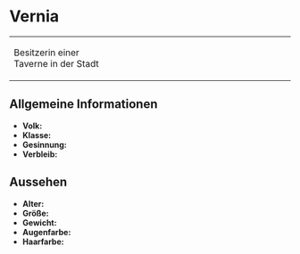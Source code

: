 # Vernia

<primary-label ref="npc"/>

<secondary-label ref="faergria"/>

<secondary-label ref="escrigria"/>

<table>
<tr><td>
<p>
Besitzerin einer Taverne in der Stadt
</p>

</td><td width="300">
<!-- Edit here -->
<img src="vernia.png" alt="" />
</td></tr>
</table>

## Allgemeine Informationen

- **Volk:**
- **Klasse:**
- **Gesinnung:**
- **Verbleib:**

## Aussehen

- **Alter:**
- **Größe:**
- **Gewicht:**
- **Augenfarbe:**
- **Haarfarbe:**

<!--
## Beziehungen

<list columns="3">
<li>
</li>
</list>

## Notizen

- **Ziele:** 
- **Geheimnisse:** 
-->